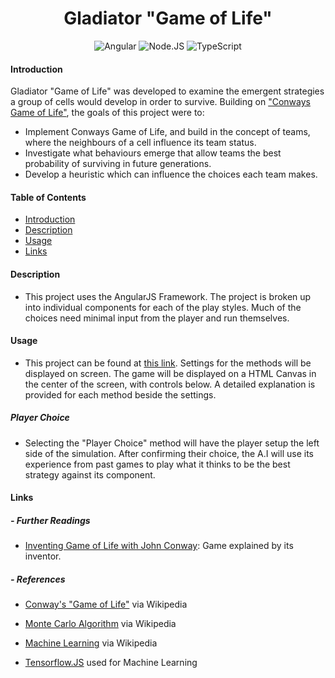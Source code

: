 

<div style = "text-align: center;">

# Gladiator "Game of Life"

![Angular](https://img.shields.io/badge/angular%20-%23DD0031.svg?&style=for-the-badge&logo=angular&logoColor=white) ![Node.JS](https://img.shields.io/badge/node.js%20-%2343853D.svg?&style=for-the-badge&logo=node.js&logoColor=white) ![TypeScript](https://img.shields.io/badge/typescript%20-%23007ACC.svg?&style=for-the-badge&logo=typescript&logoColor=white)

</div>

#### Introduction

Gladiator "Game of Life" was developed to examine the emergent strategies a group of cells would develop in order to survive. Building on ["Conways Game of Life"](https://en.wikipedia.org/wiki/Conway%27s_Game_of_Life), the goals of this project were to:

- Implement Conways Game of Life, and build in the concept of teams, where the neighbours of a cell influence its team status.
- Investigate what behaviours emerge that allow teams the best probability of surviving in future generations.
- Develop a heuristic which can influence the choices each team makes.

<h4>Table of Contents</h4>

- [Introduction](#introduction)
- [Description](#description)
- [Usage](#usage)
- [Links](#links)

#### Description

- This project uses the AngularJS Framework. The project is broken up into individual components for each of the play styles. Much of the choices need minimal input from the player and run themselves. 

#### Usage

- This project can be found at [this link](https://en.wikipedia.org/wiki/Minimax). Settings for the methods will be displayed on screen. The game will be displayed on a HTML Canvas in the center of the screen, with controls below. A detailed explanation is provided for each method beside the settings.

##### Player Choice
- Selecting the "Player Choice" method will have the player setup the left side of the simulation. After confirming their choice, the A.I will use its experience from past games to play what it thinks to be the best strategy against its component.

#### Links
<h5>- Further Readings</h5>

- [Inventing Game of Life with John Conway](https://www.youtube.com/watch?v=R9Plq-D1gEk): Game explained by its inventor.

<h5>- References</h5>

- [Conway's "Game of Life"](https://en.wikipedia.org/wiki/Conway%27s_Game_of_Life) via Wikipedia

- [Monte Carlo Algorithm](https://en.wikipedia.org/wiki/Monte_Carlo_algorithm) via Wikipedia

- [Machine Learning](https://en.wikipedia.org/wiki/Machine_learning) via Wikipedia

- [Tensorflow.JS](https://www.tensorflow.org/js) used for Machine Learning